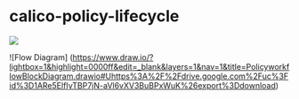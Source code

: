 # calico-policy-lifecycle

![](https://github.com/bikram20/calico-policy-lifecycle/workflows/Validate/badge.svg?branch=team1)

![Flow Diagram] (https://www.draw.io/?lightbox=1&highlight=0000ff&edit=_blank&layers=1&nav=1&title=PolicyworkflowBlockDiagram.drawio#Uhttps%3A%2F%2Fdrive.google.com%2Fuc%3Fid%3D1ARe5ElfIyTBP7jN-aVl6vXV3BuBPxWuK%26export%3Ddownload)
